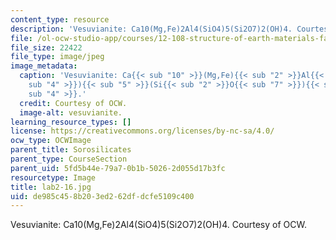 ```yaml
---
content_type: resource
description: 'Vesuvianite: Ca10(Mg,Fe)2Al4(SiO4)5(Si2O7)2(OH)4. Courtesy of OCW.'
file: /ol-ocw-studio-app/courses/12-108-structure-of-earth-materials-fall-2004/de985c458b203ed262dfdcfe5109c400_lab2-16.jpg
file_size: 22422
file_type: image/jpeg
image_metadata:
  caption: 'Vesuvianite: Ca{{< sub "10" >}}(Mg,Fe){{< sub "2" >}}Al{{< sub "4" >}}(SiO{{<
    sub "4" >}}){{< sub "5" >}}(Si{{< sub "2" >}}O{{< sub "7" >}}){{< sub "2" >}}(OH){{<
    sub "4" >}}.'
  credit: Courtesy of OCW.
  image-alt: vesuvianite.
learning_resource_types: []
license: https://creativecommons.org/licenses/by-nc-sa/4.0/
ocw_type: OCWImage
parent_title: Sorosilicates
parent_type: CourseSection
parent_uid: 5fd5b44e-79a7-0b1b-5026-2d055d17b3fc
resourcetype: Image
title: lab2-16.jpg
uid: de985c45-8b20-3ed2-62df-dcfe5109c400
---
```

Vesuvianite: Ca10(Mg,Fe)2Al4(SiO4)5(Si2O7)2(OH)4. Courtesy of OCW.